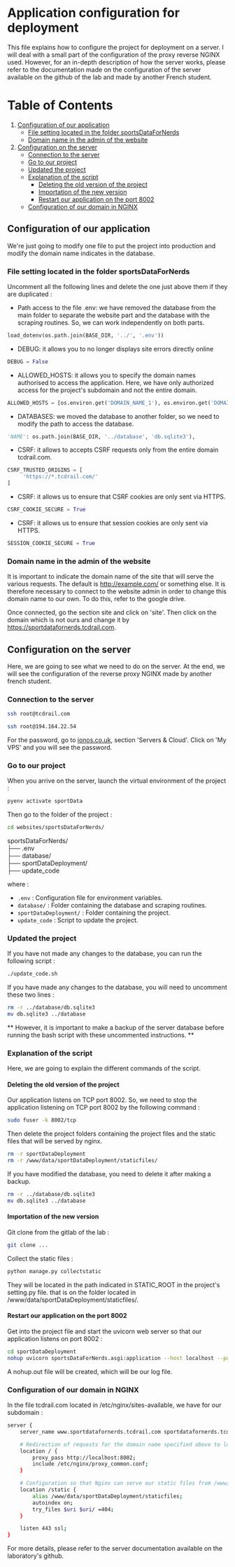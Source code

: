 # Application configuration for deployment

This file explains how to configure the project for deployment on a server. I will deal with a small part of the configuration of the proxy reverse NGINX used. However, for an in-depth description of how the server works, please refer to the documentation made on the configuration of the server available on the github of the lab and made by another French student.

# Table of Contents
1. [Configuration of our application ](#configuration-of-our-application)
     - [File setting located in the folder sportsDataForNerds](#file-setting-located-in-the-folder-sportsdatafornerds)
     - [Domain name in the admin of the website](#domain-name-in-the-admin-of-the-website)
2. [Configuration on the server](#configuration-on-the-server)
     - [Connection to the server](#connection-to-the-server)
     - [Go to our project](#go-to-our-project)
     - [Updated the project](#updated-the-project)
     - [Explanation of the script](#explanation-of-the-script)
         - [Deleting the old version of the project](#deleting-the-old-version-of-the-project)
         - [Importation of the new version](#importation-of-the-new-version)
         - [Restart our application on the port 8002](#restart-our-application-on-the-port-8002)
    - [Configuration of our domain in NGINX](#configuration-of-our-domain-in-nginx)
       
## Configuration of our application 

We're just going to modify one file to put the project into production and modify the domain name indicates in the database.

### File setting located in the folder sportsDataForNerds

Uncomment all the following lines and delete the one just above them if they are duplicated :
- Path access to the file .env: we have removed the database from the main folder to separate the website part and the database with the scraping routines. So, we can work independently on both parts.
```python
load_dotenv(os.path.join(BASE_DIR, '../', '.env')) 
```
- DEBUG: it allows you to no longer displays site errors directly online
```python
DEBUG = False
```
- ALLOWED_HOSTS: it allows you to specify the domain names authorised to access the application. Here, we have only authorized access for the project's subdomain and not the entire domain.
```python
ALLOWED_HOSTS = [os.environ.get('DOMAIN_NAME_1'), os.environ.get('DOMAIN_NAME_2')]
```
- DATABASES: we moved the database to another folder, so we need to modify the path to access the database.
```python
'NAME': os.path.join(BASE_DIR, '../database', 'db.sqlite3'),
```
- CSRF: it allows to accepts CSRF requests only from the entire domain tcdrail.com.
```python
CSRF_TRUSTED_ORIGINS = [
     'https://*.tcdrail.com/'
]
```
- CSRF: it allows us to ensure that CSRF cookies are only sent via HTTPS.
```python
CSRF_COOKIE_SECURE = True
```
- CSRF: it allows us to ensure that session cookies are only sent via HTTPS.
```python
SESSION_COOKIE_SECURE = True
```
### Domain name in the admin of the website

It is important to indicate the domain name of the site that will serve the various requests. The default is http://example.com/ or something else. It is therefore necessary to connect to the website admin in order to change this domain name to our own. To do this, refer to the google drive. 

Once connected, go the section site and click on 'site'. Then click on the domain which is not ours and change it by https://sportdatafornerds.tcdrail.com.

## Configuration on the server

Here, we are going to see what we need to do on the server. At the end, we will see the configuration of the reverse proxy NGINX made by another french student.

### Connection to the server

```sh
ssh root@tcdrail.com
```
```sh
ssh root@194.164.22.54
```
For the password, go to [ionos.co.uk](https://www.ionos.co.uk/), section 'Servers & Cloud'. Click on 'My VPS' and you will see the password.

### Go to our project

When you arrive on the server, launch the virtual environment of the project :
```sh
pyenv activate sportData
```
Then go to the folder of the project :
```sh
cd websites/sportsDataForNerds/
```
sportsDataForNerds/  
├── .env  
├── database/  
├── sportDataDeployment/  
├── update_code

where :
- `.env` : Configuration file for environment variables.
- `database/` : Folder containing the database and scraping routines.
- `sportDataDeployment/` : Folder containing the project.
- `update_code` : Script to update the project.

### Updated the project

If you have not made any changes to the database, you can run the following script :
```sh
./update_code.sh
```

If you have made any changes to the database, you will need to uncomment these two lines :
```sh
rm -r ../database/db.sqlite3
mv db.sqlite3 ../database
```

** However, it is important to make a backup of the server database before running the bash script with these uncommented instructions. **

### Explanation of the script 

Here, we are going to explain the different commands of the script.

#### Deleting the old version of the project

Our application listens on TCP port 8002. So, we need to stop the application listening on TCP port 8002 by the following command :
```sh
sudo fuser -k 8002/tcp
```
Then delete the project folders containing the project files and the static files that will be served by nginx.
```sh
rm -r sportDataDeployment
rm -r /www/data/sportDataDeployment/staticfiles/
```
If you have modified the database, you need to delete it after making a backup.
```sh
rm -r ../database/db.sqlite3
mv db.sqlite3 ../database
```

#### Importation of the new version

Git clone from the gitlab of the lab :
```sh
git clone ...
```
Collect the static files :
```sh
python manage.py collectstatic
```
 They will be located in the path indicated in STATIC_ROOT in the project's setting.py file. that is on the folder located in /www/data/sportDataDeployment/staticfiles/. 

#### Restart our application on the port 8002

Get into the project file and start the uvicorn web server so that our application listens on port 8002 :
```sh
cd sportDataDeployment
nohup uvicorn sportsDataForNerds.asgi:application --host localhost --port 8002 &
```
A nohup.out file will be created, which will be our log file.

### Configuration of our domain in NGINX
In the file tcdrail.com located in /etc/nginx/sites-available, we have for our subdomain :
```sh
server {
    server_name www.sportdatafornerds.tcdrail.com sportdatafornerds.tcdrail.com;

    # Redirection of requests for the domain name specified above to localhost:8002, where the web application runs
    location / {
        proxy_pass http://localhost:8002;
        include /etc/nginx/proxy_common.conf;
    }

    # Configuration so that Nginx can serve our static files from /www/data/sportDataDeployment/staticfiles and 404 error handling.
    location /static {
        alias /www/data/sportDataDeployment/staticfiles;
        autoindex on;
        try_files $uri $uri/ =404;
    }

    listen 443 ssl;
}
```
For more details, please refer to the server documentation available on the laboratory's github.
